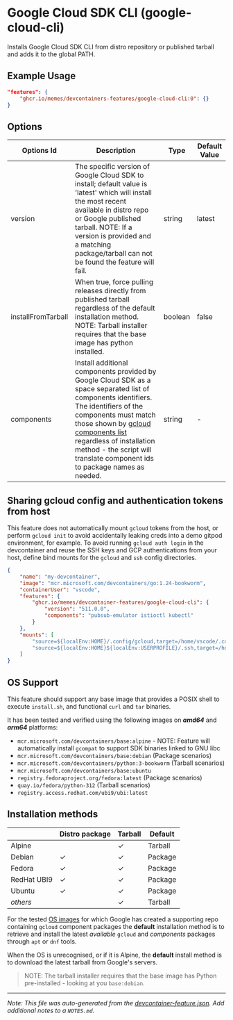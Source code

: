 
# Google Cloud SDK CLI (google-cloud-cli)

Installs Google Cloud SDK CLI from distro repository or published tarball and adds it to the global PATH.

## Example Usage

```json
"features": {
    "ghcr.io/memes/devcontainers-features/google-cloud-cli:0": {}
}
```

## Options

| Options Id | Description | Type | Default Value |
|-----|-----|-----|-----|
| version | The specific version of Google Cloud SDK to install; default value is 'latest' which will install the most recent available in distro repo or Google published tarball. NOTE: If a version is provided and a matching package/tarball can not be found the feature will fail. | string | latest |
| installFromTarball | When true, force pulling releases directly from published tarball regardless of the default installation method. NOTE: Tarball installer requires that the base image has python installed. | boolean | false |
| components | Install additional components provided by Google Cloud SDK as a space separated list of components identifiers. The identifiers of the components must match those shown by [gcloud components list](https://cloud.google.com/sdk/docs/components#listing_components) regardless of installation method - the script will translate component ids to package names as needed. | string | - |

<!-- markdownlint-disable MD041 -->
## Sharing gcloud config and authentication tokens from host

This feature does not automatically mount `gcloud` tokens from the host, or perform `gcloud init` to avoid accidentally
leaking creds into a demo gitpod environment, for example. To avoid running `gcloud auth login` in the devcontainer and
reuse the SSH keys and GCP authentications from your host, define bind mounts for the `gcloud` and `ssh` config
directories.

```json
{
    "name": "my-devcontainer",
    "image": "mcr.microsoft.com/devcontainers/go:1.24-bookworm",
    "containerUser": "vscode",
    "features": {
        "ghcr.io/memes/devcontainer-features/google-cloud-cli": {
            "version": "511.0.0",
            "components": "pubsub-emulator istioctl kubectl"
        }
    },
    "mounts": [
        "source=${localEnv:HOME}/.config/gcloud,target=/home/vscode/.config/gcloud,type=bind",
        "source=${localEnv:HOME}${localEnv:USERPROFILE}/.ssh,target=/home/vscode/.ssh,type=bind,readonly"
    ]
}
```

## OS Support

This feature should support any base image that provides a POSIX shell to execute `install.sh`, and functional `curl`
and `tar` binaries.

It has been tested and verified using the following images on ***amd64*** and ***arm64*** platforms:

* `mcr.microsoft.com/devcontainers/base:alpine` - NOTE: Feature will automatically install `gcompat` to support SDK
  binaries linked to GNU libc
* `mcr.microsoft.com/devcontainers/base:debian` (Package scenarios)
* `mcr.microsoft.com/devcontainers/python:3-bookworm` (Tarball scenarios)
* `mcr.microsoft.com/devcontainers/base:ubuntu`
* `registry.fedoraproject.org/fedora:latest` (Package scenarios)
* `quay.io/fedora/python-312` (Tarball scenarios)
* `registry.access.redhat.com/ubi9/ubi:latest`

## Installation methods

| |Distro package|Tarball|Default|
|-|----|--------------|-------|
|Alpine| | &check; | Tarball |
|Debian| &check; | &check; | Package |
|Fedora| &check; | &check; | Package |
|RedHat UBI9| &check; | &check; | Package |
|Ubuntu| &check; | &check; | Package |
|*others*| | &check; | Tarball |

For the tested [OS images](#os-support) for which Google has created a supporting repo containing `gcloud` component
packages the **default** installation method is to retrieve and install the latest *available* `gcloud` and *components*
packages through `apt` or `dnf` tools.

When the OS is unrecognised, or if it is Alpine, the **default** install method is to download the latest tarball from
Google's servers.

> NOTE: The tarball installer requires that the base image has Python pre-installed - looking at you `base:debian`.


---

_Note: This file was auto-generated from the [devcontainer-feature.json](devcontainer-feature.json).  Add additional notes to a `NOTES.md`._
